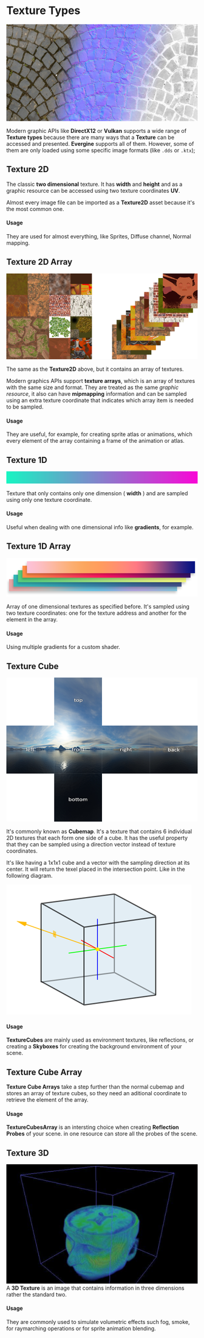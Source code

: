 # Texture Types

![Textures](Images/textures.jpg)

Modern graphic APIs like **DirectX12** or **Vulkan** supports a wide range of **Texture types** because there are many ways that a **Texture** can be accessed and presented. **Evergine** supports all of them. However, some of them are only loaded using some specific image formats (like `.dds` or `.ktx`);

## Texture 2D

The classic **two dimensional** texture. It has **width** and **height** and as a graphic resource can be accessed using two texture coordinates **UV**. 

Almost every image file can be imported as a **Texture2D** asset because it's the most common one.

#### Usage
They are used for almost everything, like Sprites, Diffuse channel, Normal mapping.

## Texture 2D Array

![Texture 2D Array](Images/texture2DArray.png)

The same as the **Texture2D** above, but it contains an array of textures.

Modern graphics APIs support **texture arrays**, which is an array of textures with the same size and format. They are treated as the same _graphic resource_, it also can have **mipmapping** information and can be sampled using an extra texture coordinate that indicates which array item is needed to be sampled. 

#### Usage
They are useful, for example, for creating sprite atlas or animations, which every element of the array containing a frame of the animation or atlas. 

## Texture 1D

![Texture 1D](Images/texture1D.png)

Texture that only contains only one dimension ( **width** ) and are sampled using only one texture coordinate.

#### Usage
Useful when dealing with one dimensional info like **gradients**, for example.

## Texture 1D Array

![Texture 1D Array](Images/texture1DArray.png)

Array of one dimensional textures as specified before. It's sampled using two texture coordinates: one for the texture address and another for the element in the array.

#### Usage
Using multiple gradients for a custom shader.

## Texture Cube
![Texture Cube](Images/textureCube.png)

It's commonly known as **Cubemap**. It's a texture that contains 6 individual 2D textures that each form one side of a cube.  It has the useful property that they can be sampled using a direction vector instead of texture coordinates.

It's like having a 1x1x1 cube and a vector with the sampling direction at its center. It will return the texel placed in the intersection point. Like in the following diagram.

![Sample TextureCube](Images/sampleCubemap.png)

#### Usage
**TextureCubes** are mainly used as environment textures, like reflections, or creating a **Skyboxes** for creating the background environment of your scene.


## Texture Cube Array

**Texture Cube Arrays** take a step further than the normal cubemap and stores an array of texture cubes, so they need an aditional coordinate to retrieve the element of the array.

#### Usage
**TextureCubesArray** is an intersting choice when creating **Reflection Probes** of your scene. in one resource can store all the probes of the scene.

## Texture 3D
![Texture 3D](Images/texture3D.png)
A **3D Texture** is an image that contains information in three dimensions rather the standard two.

#### Usage
They are commonly used to simulate volumetric effects such fog, smoke, for raymarching operations or for sprite animation blending.
  